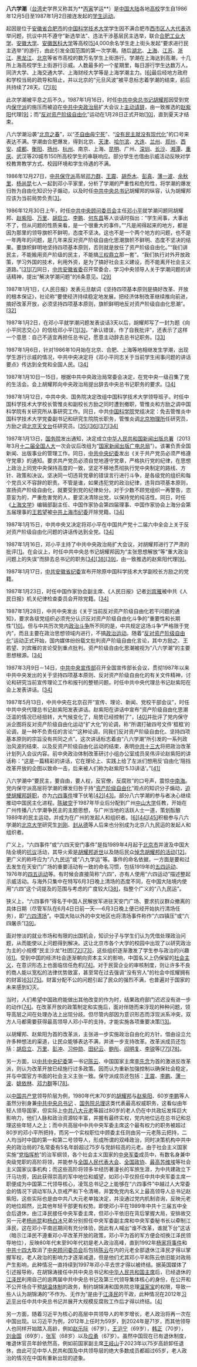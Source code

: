 

**八六学潮**（[台湾](https://zh.wikipedia.org/wiki/台湾)史学界又称其为**[丙寅](https://zh.wikipedia.org/wiki/丙寅)学运**）是[中国大陆](https://zh.wikipedia.org/wiki/中国大陆)各地[高校](https://zh.wikipedia.org/wiki/普通高等学校)学生自1986年12月5日至1987年1月2日接连发起的[学生运动](https://zh.wikipedia.org/wiki/學生運動)。

起因是位于[安徽省](https://zh.wikipedia.org/wiki/安徽省)[合肥市](https://zh.wikipedia.org/wiki/合肥市)的[中国科学技术大学](https://zh.wikipedia.org/wiki/中国科学技术大学)学生因不满合肥市[西市区](https://zh.wikipedia.org/wiki/西市区_(合肥市))[人大代表](https://zh.wikipedia.org/wiki/人大代表)选举问题，抗议中共不遵守“新选举法”、违法干涉基层民主选举，联合[合肥工业大学](https://zh.wikipedia.org/wiki/合肥工业大学)、[安徽大学](https://zh.wikipedia.org/wiki/安徽大学)、[安徽医科大学](https://zh.wikipedia.org/wiki/安徽医科大学)等高校[[5\]](https://zh.wikipedia.org/wiki/八六学潮#cite_note-5)4,000余名学生走上街头发起“要求进行民主选举”的游行，由此引发全国范围的第一次学潮。随后[湖北](https://zh.wikipedia.org/wiki/湖北)、[上海](https://zh.wikipedia.org/wiki/上海)、[江苏](https://zh.wikipedia.org/wiki/江苏)、[浙江](https://zh.wikipedia.org/wiki/浙江)、[黑龙江](https://zh.wikipedia.org/wiki/黑龙江)、[北京](https://zh.wikipedia.org/wiki/北京)等省市高校的数万名学生上街游行。学潮在上海达到高潮，十几所上海高校学生上街游行示威。人数最多的一个星期里，每日游行学生达数万人。同济大学、上海交通大学、上海财经大学等是上海学潮主力。[[6\]](https://zh.wikipedia.org/wiki/八六学潮#cite_note-#1-6)最后经地方政府和学校当局的疏导和阻止，并以北京的“元旦风波”被平息标志着学潮的结束，前后共持续了28天。[[7\]](https://zh.wikipedia.org/wiki/八六学潮#cite_note-中国共产党新闻网1986-7)[[8\]](https://zh.wikipedia.org/wiki/八六学潮#cite_note-8)

此次学潮被平息之后不久，1987年1月16日，时任[中共中央总书记](https://zh.wikipedia.org/wiki/中国共产党中央委员会总书记)[胡耀邦](https://zh.wikipedia.org/wiki/胡耀邦)因受到党内[保守派](https://zh.wikipedia.org/wiki/保守派_(中国共产党))的施压而被迫在[中共中央政治局](https://zh.wikipedia.org/wiki/中共中央政治局)扩大会议上[主动请辞](https://zh.wikipedia.org/wiki/胡耀邦下台)，由一致推选的[赵紫阳](https://zh.wikipedia.org/wiki/趙紫陽)代理[[9\]](https://zh.wikipedia.org/wiki/八六学潮#cite_note-趙-9)；而“[反对资产阶级自由化](https://zh.wikipedia.org/wiki/反对资产阶级自由化)”运动在1月28日正式开始[[10\]](https://zh.wikipedia.org/wiki/八六学潮#cite_note-反对资产阶级自由化-10)，直到夏天才结束。



八六学潮沿袭“[北京之春](https://zh.wikipedia.org/wiki/北京之春)”，以“[不自由毋宁死](https://zh.wikipedia.org/wiki/不自由毋宁死)”、“[没有民主就没有现代化](https://zh.wikipedia.org/w/index.php?title=沒有民主就沒有現代化&action=edit&redlink=1)”的口号来表达不满。学潮由合肥爆发，得到北京、[天津](https://zh.wikipedia.org/wiki/天津)、[哈尔滨](https://zh.wikipedia.org/wiki/哈爾濱)、[大连](https://zh.wikipedia.org/wiki/大連)、[兰州](https://zh.wikipedia.org/wiki/蘭州)、[郑州](https://zh.wikipedia.org/wiki/鄭州)、[西安](https://zh.wikipedia.org/wiki/西安)、[成都](https://zh.wikipedia.org/wiki/成都)、[衡阳](https://zh.wikipedia.org/wiki/衡陽)、[扬州](https://zh.wikipedia.org/wiki/揚州)、[杭州](https://zh.wikipedia.org/wiki/杭州)、南京、上海、[昆明](https://zh.wikipedia.org/wiki/昆明)、广州、[深圳](https://zh.wikipedia.org/wiki/深圳)、[长沙](https://zh.wikipedia.org/wiki/長沙)、[湘潭](https://zh.wikipedia.org/wiki/湘潭)、[重庆](https://zh.wikipedia.org/wiki/重慶)、武汉等20城市150所高校学生的串联响应。部分学生也借由示威活动反映对学校教育教学方式、校园环境和学生待遇的不满。





1986年12月27日，[中共保守派](https://zh.wikipedia.org/wiki/保守派_(中国共产党))高层[邓力群](https://zh.wikipedia.org/wiki/邓力群)、[王震](https://zh.wikipedia.org/wiki/王震)、[胡乔木](https://zh.wikipedia.org/wiki/胡乔木)、[彭真](https://zh.wikipedia.org/wiki/彭真)、[薄一波](https://zh.wikipedia.org/wiki/薄一波)、[余秋里](https://zh.wikipedia.org/wiki/余秋里)、[杨尚昆](https://zh.wikipedia.org/wiki/杨尚昆)七人一起到邓小平家里，分析了学潮的严重性和危险性，将学潮的爆发归咎为自由化知识分子煽动，以及时任[中共中央总书记](https://zh.wikipedia.org/wiki/中共中央總書記)胡耀邦的纵容，认为胡耀邦应该为当前局势负责[[3\]](https://zh.wikipedia.org/wiki/八六学潮#cite_note-反自由化-3)。

1986年12月30日上午，时任[中共中央顾问委员会](https://zh.wikipedia.org/wiki/中国共产党中央顾问委员会)主任[邓小平](https://zh.wikipedia.org/wiki/邓小平)就学潮问题同胡耀邦、[赵紫阳](https://zh.wikipedia.org/wiki/赵紫阳)、[万里](https://zh.wikipedia.org/wiki/万里)、[胡启立](https://zh.wikipedia.org/wiki/胡启立)、[李鹏](https://zh.wikipedia.org/wiki/李鹏)、[何东昌](https://zh.wikipedia.org/wiki/何东昌)等人谈话时指出：“学生闹事，大事出不了，但从问题的性质来看，是一个很重大的事件。”“凡是闹得起来的地方，都是因为那里的领导旗帜不鲜明，态度不坚决。这也不是一个两个地方的问题，也不是一年两年的问题，是几年来反对资产阶级自由化思潮旗帜不鲜明、态度不坚决的结果。要旗帜鲜明地坚持四项基本原则，否则就是放任了资产阶级自由化。”“我们讲民主，不能搬用资产阶级的民主，不能搞[三权鼎立](https://zh.wikipedia.org/wiki/三权分立)那一套”。“我们执行对外开放政策，学习外国的技术，利用外资，是为了搞好社会主义建设，而不能离开社会主义道路。”[[31\]](https://zh.wikipedia.org/wiki/八六学潮#cite_note-31)[[7\]](https://zh.wikipedia.org/wiki/八六学潮#cite_note-中国共产党新闻网1986-7)同日，[中共安徽省委](https://zh.wikipedia.org/wiki/中国共产党安徽省委员会)召开常委会，学习中央领导人关于学潮问题的讲话精神，提出“解决学潮问题”的6条意见。[[29\]](https://zh.wikipedia.org/wiki/八六学潮#cite_note-安徽省大事记-29)

1987年1月1日，《人民日报》发表元旦献词《坚持四项基本原则是搞好改革、开放的根本保证》，社论称“要使经济持续稳定地发展，把经济体制改革继续推向前进，搞好改革开放，必须坚持四项基本原则，旗帜鲜明地反对资产阶级自由化思潮”。[[32\]](https://zh.wikipedia.org/wiki/八六学潮#cite_note-32)

1987年1月2日，在邓小平就学潮问题发表谈话3天以后，胡耀邦写了一封为题《向小平同志交心》的信给邓小平[[1\]](https://zh.wikipedia.org/wiki/八六学潮#cite_note-胡引退-1)[[3\]](https://zh.wikipedia.org/wiki/八六学潮#cite_note-反自由化-3)，“承认错误，作了自我批评”，还表示了这样一个意思：自己不适宜再担任总书记，愿意主动辞去总书记职务。[[33\]](https://zh.wikipedia.org/wiki/八六学潮#cite_note-33)

1987年1月6日，针对1986年10月始在北京、合肥、上海等地相继发生学潮，出现学生游行示威的情况，中共中央决定将《邓小平同志关于当前学生闹事问题的讲话要点》传达到全党和全国人民。[[34\]](https://zh.wikipedia.org/wiki/八六学潮#cite_note-1987年大事记-34)

1987年1月10日—15日，根据中共中央政治局常委会决定，在党中央一级召集了党的生活会。会上胡耀邦向中央政治局提出辞去中央总书记职务的要求。[[34\]](https://zh.wikipedia.org/wiki/八六学潮#cite_note-1987年大事记-34)

1987年1月12日，中共中央、国务院决定改组中国科学技术大学领导班子。时任中国科学技术大学校长管惟炎和副校长方励之同时遭到撤职，管惟炎和方励之调中国科学院有关研究所从事研究工作。同日，中共[中国科学院](https://zh.wikipedia.org/wiki/中国科学院)党组决定：免去管惟炎中国科学技术大学党委副书记和研究生院院长职务，管惟炎调[北京物理所](https://zh.wikipedia.org/wiki/中国科学院物理研究所)任研究员，方励之调[北京天文台](https://zh.wikipedia.org/wiki/中国科学院国家天文台)任研究员。[[35\]](https://zh.wikipedia.org/wiki/八六学潮#cite_note-35)[[36\]](https://zh.wikipedia.org/wiki/八六学潮#cite_note-36)[[37\]](https://zh.wikipedia.org/wiki/八六学潮#cite_note-37)[[34\]](https://zh.wikipedia.org/wiki/八六学潮#cite_note-1987年大事记-34)

1987年1月13日，[国务院](https://zh.wikipedia.org/wiki/中华人民共和国国务院)发出通知，决定成立[中华人民共和国新闻出版总署](https://zh.wikipedia.org/wiki/中华人民共和国新闻出版总署)（2013年3月[十二届全国人大](https://zh.wikipedia.org/wiki/中华人民共和国第十二届全国人民代表大会)一次会议后改组为“[国家新闻出版广电总局](https://zh.wikipedia.org/wiki/国家新闻出版广电总局)”）。该署负责全国新闻、出版事业的管理工作。同日，[中共中央纪委](https://zh.wikipedia.org/wiki/中国共产党中央纪律检查委员会)发出《关于共产党员必须严格遵守党章》的通知。要求共产党员必须自觉地遵守党章，严格执行党的纪律，在思想上政治上同党中央保持高度的一致，坚定不移地贯彻执行党中央制定的路线、方针、政策和决议。坚决同一切违背党章的错误言行进行斗争，是各级党的组织和每个党员义不容辞的职责。不管是谁，如果违犯党的政治纪律，违背四项基本原则，宣扬资产阶级自由化，就要受到党的纪律处分。对于少数不顾党组织一再警告，恣意妄为的，严重危害党的人，要坚决清除出党，以保持党的纯洁性。同日，时任《[上海文学](https://zh.wikipedia.org/w/index.php?title=上海文学&action=edit&redlink=1)》编辑部副主任、中国作家协会第四届理事、中国作家协会上海分会第五届理事的[王若望](https://zh.wikipedia.org/wiki/王若望)被[中共上海市纪委](https://zh.wikipedia.org/wiki/中国共产党上海市纪律检查委员会)开除党籍。[[34\]](https://zh.wikipedia.org/wiki/八六学潮#cite_note-1987年大事记-34)

1987年1月15日，中共中央又决定将邓小平在中国共产党十二届六中全会上关于反对资产阶级自由化问题的讲话传达到全党。[[34\]](https://zh.wikipedia.org/wiki/八六学潮#cite_note-1987年大事记-34)

1987年1月16日，邓小平主持了中共中央政治局扩大会议，对胡耀邦进行了严肃的批评[[1\]](https://zh.wikipedia.org/wiki/八六学潮#cite_note-胡引退-1)。在会议上，时任中共中央总书记胡耀邦因为“主张思想解放”等“重大政治问题上的失误”而辞去总书记的职务[[34\]](https://zh.wikipedia.org/wiki/八六学潮#cite_note-1987年大事记-34)[[38\]](https://zh.wikipedia.org/wiki/八六学潮#cite_note-38)[[39\]](https://zh.wikipedia.org/wiki/八六学潮#cite_note-39)，由一致推选的赵紫阳代理[[9\]](https://zh.wikipedia.org/wiki/八六学潮#cite_note-趙-9)。

1987年1月17日，[中共安徽省纪委](https://zh.wikipedia.org/wiki/中国共产党安徽省纪律检查委员会)宣布开除原中国科学技术大学副校长方励之的党籍。

1987年1月23日，时任中国作家协会副主席、《人民日报》记者[刘宾雁](https://zh.wikipedia.org/wiki/刘宾雁)被中共《人民日报》机关纪律检查委员会开除党籍。[[34\]](https://zh.wikipedia.org/wiki/八六学潮#cite_note-1987年大事记-34)

1987年1月28日，中共中央发出《关于当前反对资产阶级自由化若干问题的通知》，要求各级党组织必须充分认识反对资产阶级自由化斗争的“重要性和长期性”[[10\]](https://zh.wikipedia.org/wiki/八六学潮#cite_note-反对资产阶级自由化-10)。但与中共历次党内[政治斗争](https://zh.wikipedia.org/w/index.php?title=政治斗争&action=edit&redlink=1)所不同的是，中共规定这场斗争“严格限于党内”，而且主要在政治思想领域内进行，不搞[政治运动](https://zh.wikipedia.org/wiki/政治運動)。随着“[反对资产阶级自由化](https://zh.wikipedia.org/wiki/反对资产阶级自由化)”运动正式开始，国内媒体纷纷载文批判资产阶级自由化言论，其中方励之、王若望、刘宾雁的言论受到重点批判。资产阶级自由化思潮被视为“八六学潮”的主要思想根源。[[34\]](https://zh.wikipedia.org/wiki/八六学潮#cite_note-1987年大事记-34)

1987年3月9日－14日，[中共中央宣传部](https://zh.wikipedia.org/wiki/中共中央宣传部)召开全国宣传部长会议，贯彻1987年以来中共中央发出的关于坚持四项基本原则、反对资产阶级自由化的有关文件精神，讨论和研究当前宣传理论工作和报刊的整顿问题。时任中共中央代理总书记赵紫阳在会上发表讲话。[[34\]](https://zh.wikipedia.org/wiki/八六学潮#cite_note-1987年大事记-34)

1987年5月13日，中共中央在北京召开“宣传、理论、新闻、党校干部会议”，时任中共中央代理总书记赵紫阳发表讲话。赵紫阳在讲话中宣布“资产阶级自由化思潮泛滥的情况已经扭转，大气候变化了，局势已经控制了”，[[40\]](https://zh.wikipedia.org/wiki/八六学潮#cite_note-40)并批评了党内保守派企图将反对资产阶级自由化运动“扩大化”的论调，称“所谓打破四号文件‘框框’的论调，是一种不负责任的言论”“这种论调，同我们反对资产阶级自由化、坚持四项基本原则的宗旨没有共同之点”。这次讲话标志着由“八六学潮”所引发的一系列政治风波的结束、以及反资产阶级自由化运动的结束，表明[中共十三大](https://zh.wikipedia.org/wiki/中国共产党第十三次全国代表大会)将把政治改革计划列入会议内容。前中央政治体制改革研讨小组办公室成员吴伟评论赵紫阳的讲话称：“这是一篇精彩的讲话，它在理论上、实践上给了左派们想用反‘自由化’阻挡改革开放的企图以致命一击，后来被人们称为赵紫阳‘5.13讲话’。”[[41\]](https://zh.wikipedia.org/wiki/八六学潮#cite_note-41)

八六学潮中“要民主，要自由，要人权，反官僚，反腐败”的口号声，震惊[中南海](https://zh.wikipedia.org/wiki/中南海)。党内保守派高层将学潮的爆发归咎于持“[资产阶级自由化](https://zh.wikipedia.org/wiki/资产阶级自由化)”观点的知识分子煽动，[迫使胡耀邦辞职](https://zh.wikipedia.org/wiki/胡耀邦下台)，亦为[六四事件](https://zh.wikipedia.org/wiki/六四事件)埋下伏笔[[42\]](https://zh.wikipedia.org/wiki/八六学潮#cite_note-42)[[43\]](https://zh.wikipedia.org/wiki/八六学潮#cite_note-43)。部分八六学潮的参与者决心继续推动中国民主化进程。[陈破空](https://zh.wikipedia.org/wiki/陈破空)于1987年毕业后分配到广州[中山大学](https://zh.wikipedia.org/wiki/中山大学)任教，开始在广州传播八六学潮争民主的主题思想，与广州当地的活跃人士一道，策划酝酿1989年的民主运动，并成为在广州的发起人和组织者。[[6\]](https://zh.wikipedia.org/wiki/八六学潮#cite_note-#1-6)[[44\]](https://zh.wikipedia.org/wiki/八六学潮#cite_note-44)[[45\]](https://zh.wikipedia.org/wiki/八六学潮#cite_note-45)积极参与八六学潮的[北京大学](https://zh.wikipedia.org/wiki/北京大学)研究生[刘刚](https://zh.wikipedia.org/wiki/劉剛_(1961年))、[封从德](https://zh.wikipedia.org/wiki/封从德)等人后来也分别成为北京八九民运的发起人和组织者。





广义上，“六四事件”或“六四天安门事件”是指1989年4月起于[北京市](https://zh.wikipedia.org/wiki/北京市)并波及中国大陆全境的[抗议](https://zh.wikipedia.org/wiki/抗議)活动，其导火索是[胡耀邦逝世](https://zh.wikipedia.org/wiki/胡耀邦逝世)以及随后民众[悼念胡耀邦的活动](https://zh.wikipedia.org/wiki/对胡耀邦的纪念活动)[[12\]](https://zh.wikipedia.org/wiki/六四事件#cite_note-:1-14)。更广义的称呼应为“八九民运”或“八九学运”等。事件的命名依据，一方面是要和过去发生在天安门广场的重要活动有一致的命名习惯，包括1919年的[五四运动](https://zh.wikipedia.org/wiki/五四運動)、1976年的[四五运动](https://zh.wikipedia.org/wiki/四五運動)等。有时候会直接简称“六四”，亦有人使用“六四运动”描述整起示威活动。与海外只集中在特写6月3日晚上清场的态度不同，在中国大陆境内使用“六四”这个词提及的范围与考虑的广度较大[[38\]](https://zh.wikipedia.org/wiki/六四事件#cite_note-41)，指整个广义的“八九民运”。

狭义上，“六四事件”得名于中国人民解放军进驻天安门广场、要求抗议群众撤离的具体日期（尽管军队在6月4日日前一天──6月3日晚上便已经开始执行清场任务），即“[六四清场](https://zh.wikipedia.org/wiki/六四清场)”。中国大陆以外的中文地区也将清场事件称作“六四镇压”或“六四屠杀”[[39\]](https://zh.wikipedia.org/wiki/六四事件#cite_note-42)。





面对惨淡的就业市场和有限的出国机会，知识分子与学生们认为凭借处理政治问题，从而能使以上问题得到解决。这让北京市各个大学的校园中出现了以研究政治为主的小规模“民主沙龙”社团[[72\]](https://zh.wikipedia.org/wiki/六四事件#cite_note-76)[[73\]](https://zh.wikipedia.org/wiki/六四事件#cite_note-77)，这些组织逐渐激发了学生参与政治的兴趣[[61\]](https://zh.wikipedia.org/wiki/六四事件#cite_note-趙鼎新_127-65)。受到中国的经济社会逐渐朝向资本主义的影响，中国名义上仍保留的[社会主义](https://zh.wikipedia.org/wiki/社會主義)，在意识形态上也面临信任危机[[74\]](https://zh.wikipedia.org/wiki/六四事件#cite_note-Hui_Wang_57-78)。对于民营企业的审核制度，则让许多不良的商人能以宽松的法律优势致富，甚至常在过去强调“没有穷人”的社会中炫耀拥有的财富[[63\]](https://zh.wikipedia.org/wiki/六四事件#cite_note-傅高義_600-601-67)[[75\]](https://zh.wikipedia.org/wiki/六四事件#cite_note-79)。财富分配不公的问题引起了民众的强烈不满，也普遍对于国家的未来感到幻灭。

当时，人们希望中国政府能做出其他改变的作为时，结果政府部门迟迟没有进一步的动作[[74\]](https://zh.wikipedia.org/wiki/六四事件#cite_note-Hui_Wang_57-78)。在改革开放的政策制定和实施后，面对伴随而来浮现的种种问题，领导高层之间在处理办法上出现分歧。但尽管内部因为意识形态而浮现派系冲突，双方人马都需要获得最高领导人邓小平的支持，才能实施各项重要决策[[13\]](https://zh.wikipedia.org/wiki/六四事件#cite_note-獨立電視服務-15)。

以胡耀邦、赵紫阳为首的改革派，主张进一步实施政治自由化的方针。借由设立允许多种想法的渠道，让民众能够表达不满，并进一步支持改革。改革派成员还包括：[胡启立](https://zh.wikipedia.org/wiki/胡启立)、[万里](https://zh.wikipedia.org/wiki/万里)、[彭冲](https://zh.wikipedia.org/wiki/彭冲)、[习仲勋](https://zh.wikipedia.org/wiki/习仲勋)、[田纪云](https://zh.wikipedia.org/wiki/田纪云)、[鲍彤](https://zh.wikipedia.org/wiki/鲍彤)、[阎明复](https://zh.wikipedia.org/wiki/阎明复)、[李锐](https://zh.wikipedia.org/wiki/李锐_(1917年))等[[77\]](https://zh.wikipedia.org/wiki/六四事件#cite_note-81)[[78\]](https://zh.wikipedia.org/wiki/六四事件#cite_note-:0-82)。

另一方面，以[中共中央纪委](https://zh.wikipedia.org/wiki/中國共產黨中央紀律檢查委員會)第一书记[陈云](https://zh.wikipedia.org/wiki/陳雲)、中国国家主席[李先念](https://zh.wikipedia.org/wiki/李先念)为首的激进反改革派，则认为改革开放已经施行过多政策。因而认为重新加强控制以确保社会稳定，并与中国官方书面的社会主义主张一致。保守派成员还包括：[王震](https://zh.wikipedia.org/wiki/王震)、[李鹏](https://zh.wikipedia.org/wiki/李鹏)、[薄一波](https://zh.wikipedia.org/wiki/薄一波)、[姚依林](https://zh.wikipedia.org/wiki/姚依林)、[邓力群](https://zh.wikipedia.org/wiki/邓力群)等[[78\]](https://zh.wikipedia.org/wiki/六四事件#cite_note-:0-82)。





以[中国共产党](https://zh.wikipedia.org/wiki/中國共產黨)领导阶层为例，1980年代末70岁的[胡耀邦](https://zh.wikipedia.org/wiki/胡耀邦)与[赵紫阳](https://zh.wikipedia.org/wiki/趙紫陽)、60岁[李鹏](https://zh.wikipedia.org/wiki/李鵬)等人虽然分别身兼[中共中央总书记](https://zh.wikipedia.org/wiki/中共中央總書記) 、[国务院总理](https://zh.wikipedia.org/wiki/國務院總理)这类代表最高权威职务，这看似由年轻人领导国家，但实际上[中共八大元老](https://zh.wikipedia.org/wiki/中共八大元老)等超过80岁的老人仍在中共政坛发挥巨大影响力，他们人脉和政治资源较丰富，并握有最终实权，党内地位远在总书记和总理这些年轻人之上；而中共高层中中共中央军委主席这个最有权力的职务被超过80岁的邓小平所把持，而另一个实权职位中顾委主任则由另一元老陈云把持，二人均当时中国的第一和第二号领导人，形成所谓的双峰政治，同时决策机构中共中央的政治局的7名常委有5名年龄超过75岁与党龄较高的元老。由于社会主义国家实施“[党指挥枪](https://zh.wikipedia.org/wiki/黨指揮槍)”的治军纲领，各个社会主义国家的[中央军委](https://zh.wikipedia.org/wiki/中央军事委员会)成员中，有数名身兼中央级党职的高阶将领，并能参与[全国人民代表大会](https://zh.wikipedia.org/wiki/全國人民代表大會)、[全国政协](https://zh.wikipedia.org/wiki/中国人民政治协商会议全国委员会)、[最高苏维埃](https://zh.wikipedia.org/wiki/最高蘇維埃)等社会主义国家议事机构；而这些高阶将领多半经历著漫长的军旅生涯，为中共建政立下汗马功劳，因此获得崇高的军中地位和威望，如邓小平仅担任中共中央军委主席一职便成为中国第二代领导核心，凌驾总书记之上能够在“六四事件”中越过人大常委会的情况下调动军队入京戒严和下令清埸，并罢免党内名义上最高领导人总书记赵紫阳，这些实际也是由中共八大元老单独决定，并没通过党内机制咨询，反映元老的地位超然，比其他年轻干部更有权势。即使邓小平在1989年中共十三届五中全会后退休，由江泽民接任中央军委主席，但邓小平依旧在背后掌握大局，安排故交另一元老[杨尚昆](https://zh.wikipedia.org/wiki/杨尚昆)和[杨白冰](https://zh.wikipedia.org/wiki/杨白冰)兄弟分别担任中央军委副主席和中央军委秘书长以牵制江泽民，这在邓小平南巡期间有充分体验，因此有人喊出“谁不改革，谁就下台”这话（暗示江泽民不遵重邓小平改革开放的政策，邓小平为首的军方便会彻换江泽民领导地位），反映80年代末至90年代初是老人政治高峰，直到1992年[杨家将事件](https://zh.wikipedia.org/wiki/杨家将事件)和[中共十四大](https://zh.wikipedia.org/wiki/中共十四大)取消了[中央顾问委员会](https://zh.wikipedia.org/wiki/中央顾问委员会)后包括[陈云](https://zh.wikipedia.org/wiki/陈云)在内的元老全部退休江泽民才得以掌握军权，老人政治的影响力才逐渐减退，但是他们尤其邓小平和陈云依旧能对政局产生影响，此种情况一直持续到1997年邓小平去世才得以被终结。据英国媒体了引述报导称，在胡锦涛接任中共中央总书记和[中华人民共和国主席](https://zh.wikipedia.org/wiki/中華人民共和國主席)后，已经退休的[江泽民](https://zh.wikipedia.org/wiki/江澤民)利用自己的逾两届中共中央总书记及第三代领导集体核心的身份，在公开和不公开场合干预[胡温体制](https://zh.wikipedia.org/wiki/胡溫體制)的政务，制约胡锦涛和国务院总理[温家宝](https://zh.wikipedia.org/wiki/溫家寶)的权限，导致一些人认为胡锦涛的“不作为、无作为”是由于[江泽民](https://zh.wikipedia.org/wiki/江泽民)的干政，此种情况在2012年[习近平](https://zh.wikipedia.org/wiki/习近平)出任中共中央总书记并展开大规模反腐败工作后才得以终结。[[4\]](https://zh.wikipedia.org/wiki/老人政治#cite_note-4)

另一方面，随着习近平为核心的高层中共领导人的年岁增长，老人政治将再一次在中国出现。以习近平为例，2012年上任时为59岁，到2024年是71岁，而其他领导人也同样开始踏入高龄，例如[赵乐际](https://zh.wikipedia.org/wiki/趙樂際)（67岁），[王沪宁](https://zh.wikipedia.org/wiki/王滬寧)（69岁），[韩正](https://zh.wikipedia.org/wiki/韓正)（70岁），[刘金国](https://zh.wikipedia.org/wiki/刘金国)（69岁），[张军](https://zh.wikipedia.org/wiki/張軍)（68岁）以及[应勇](https://zh.wikipedia.org/wiki/应勇)（67岁）。虽然中国现在已有退休制度，唯退休官员年龄依然高，例如前国家副主席[王岐山](https://zh.wikipedia.org/wiki/王岐山)于2023年以75岁高龄卸任退休，由此可见中华人民共和国及中共领导层的绝大多数成员都超过65岁，老人政治的情况在中国有重新出现的迹象。